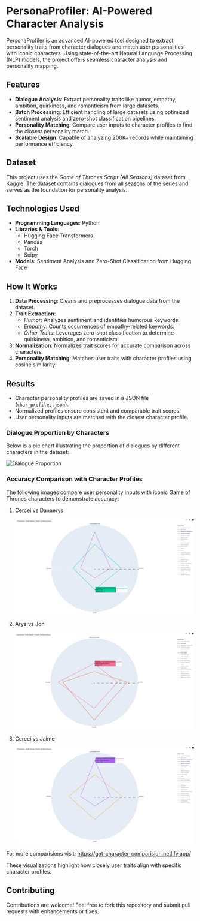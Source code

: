 # PersonaProfiler: AI-Powered Character Analysis

PersonaProfiler is an advanced AI-powered tool designed to extract personality traits from character dialogues and match user personalities with iconic characters. Using state-of-the-art Natural Language Processing (NLP) models, the project offers seamless character analysis and personality mapping.

## Features
- **Dialogue Analysis**: Extract personality traits like humor, empathy, ambition, quirkiness, and romanticism from large datasets.
- **Batch Processing**: Efficient handling of large datasets using optimized sentiment analysis and zero-shot classification pipelines.
- **Personality Matching**: Compare user inputs to character profiles to find the closest personality match.
- **Scalable Design**: Capable of analyzing 200K+ records while maintaining performance efficiency.

## Dataset
This project uses the *Game of Thrones Script (All Seasons)* dataset from Kaggle. The dataset contains dialogues from all seasons of the series and serves as the foundation for personality analysis.

## Technologies Used
- **Programming Languages**: Python
- **Libraries & Tools**:
  - Hugging Face Transformers
  - Pandas
  - Torch
  - Scipy
- **Models**: Sentiment Analysis and Zero-Shot Classification from Hugging Face

## How It Works
1. **Data Processing**: Cleans and preprocesses dialogue data from the dataset.
2. **Trait Extraction**:
   - *Humor*: Analyzes sentiment and identifies humorous keywords.
   - *Empathy*: Counts occurrences of empathy-related keywords.
   - *Other Traits*: Leverages zero-shot classification to determine quirkiness, ambition, and romanticism.
3. **Normalization**: Normalizes trait scores for accurate comparison across characters.
4. **Personality Matching**: Matches user traits with character profiles using cosine similarity.

## Results

- Character personality profiles are saved in a JSON file (`char_profiles.json`).
- Normalized profiles ensure consistent and comparable trait scores.
- User personality inputs are matched with the closest character profile.


### Dialogue Proportion by Characters
Below is a pie chart illustrating the proportion of dialogues by different characters in the dataset:

![Dialogue Proportion](results/got_pie_dialogue_count.png)


### Accuracy Comparison with Character Profiles
The following images compare user personality inputs with iconic Game of Thrones characters to demonstrate accuracy:

1. Cercei vs Danaerys
   
     ![Cercie vs Danaerys](results/charts/got_radar_cercie_danaerys.jpg)

3. Arya vs Jon
   
     ![Arya vs Jon](results/charts/got_radar_arya_jon.jpg)

4. Cercei vs Jaime

    ![Cercie vs Jaime](results/charts/got_radar_cercie_jaime.jpg)

For more comparisions visit: https://got-character-comparision.netlify.app/

These visualizations highlight how closely user traits align with specific character profiles.

## Contributing
Contributions are welcome! Feel free to fork this repository and submit pull requests with enhancements or fixes.

